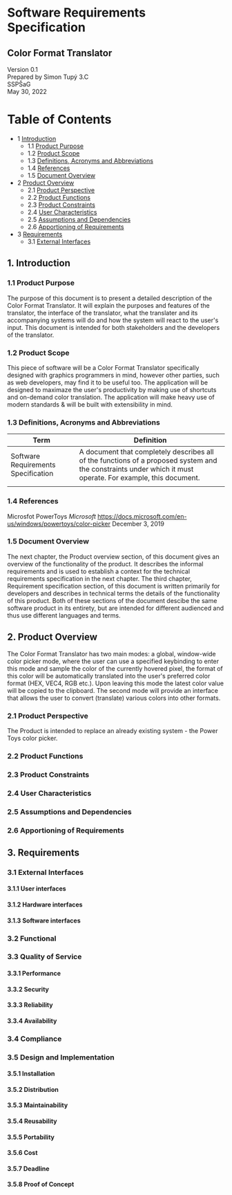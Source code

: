 # Software Requirements Specification
## Color Format Translator

Version 0.1  
Prepared by Simon Tupý 3.C  
SSPŠaG  
May 30, 2022

Table of Contents
================
* 1 [Introduction](#1-introduction)
  * 1.1 [Product Purpose](#11-product-purpose)
  * 1.2 [Product Scope](#12-product-scope)
  * 1.3 [Definitions, Acronyms and Abbreviations](#13-definitions-acronyms-and-abbreviations)
  * 1.4 [References](#14-references)
  * 1.5 [Document Overview](#15-document-overview)
* 2 [Product Overview](#2-product-overview)
  * 2.1 [Product Perspective](#21-product-perspective)
  * 2.2 [Product Functions](#22-product-functions)
  * 2.3 [Product Constraints](#23-product-constraints)
  * 2.4 [User Characteristics](#24-user-characteristics)
  * 2.5 [Assumptions and Dependencies](#25-assumptions-and-dependencies)
  * 2.6 [Apportioning of Requirements](#26-apportioning-of-requirements)
* 3 [Requirements](#3-requirements)
  * 3.1 [External Interfaces](#31-external-interfaces)

## 1. Introduction  
  ### 1.1 Product Purpose
The purpose of this document is to present a detailed description of the Color Format Translator. It will explain the purposes and features of the translator, the interface of the translator, what the translater and its accompanying systems will do and how the system will react to the user's input. This document is intended for both stakeholders and the developers of the translator.

### 1.2 Product Scope
This piece of software will be a Color Format Translator specifically designed with graphics programmers in mind, however other parties, such as web developers, may find it to be useful too. The application will be designed to maximaze the user's productivity by making use of shortcuts and on-demand color translation. The application will make heavy use of modern standards & will be built with extensibility in mind. 

### 1.3 Definitions, Acronyms and Abbreviations
| Term | Definition    |
| ---- | ------- |
| Software Requirements Specification  |  A document that completely describes all of the functions of a proposed system and the constraints under which it must operate. For example, this document.       |
|      |         |

### 1.4 References
Microsfot PowerToys *Microsoft* https://docs.microsoft.com/en-us/windows/powertoys/color-picker December 3, 2019

### 1.5 Document Overview
The next chapter, the Product overview section, of this document gives an overview of the functionality of the product. It describes the informal requirements and is used to establish a context for the technical requirements specification in the next chapter. The third chapter, Requirement specification section, of this document is written primarily for developers and describes in technical terms the details of the functionality of this product. Both of these sections of the document descibe the same software product in its entirety, but are intended for different audienced and thus use different languages and terms.

## 2. Product Overview
The Color Format Translator has two main modes: a global, window-wide color picker mode, where the user can use a specified keybinding to enter this mode and sample the color of the currently hovered pixel, the format of this color will be automatically translated into the user's preferred color format (HEX, VEC4, RGB etc.). Upon leaving this mode the latest color value will be copied to the clipboard. The second mode will provide an interface that allows the user to convert (translate) various colors into other formats. 

### 2.1 Product Perspective
The Product is intended to replace an already existing system - the Power Toys color picker. 

### 2.2 Product Functions

### 2.3 Product Constraints

### 2.4 User Characteristics

### 2.5 Assumptions and Dependencies

### 2.6 Apportioning of Requirements

## 3. Requirements

### 3.1 External Interfaces

#### 3.1.1 User interfaces

#### 3.1.2 Hardware interfaces

#### 3.1.3 Software interfaces

### 3.2 Functional

### 3.3 Quality of Service

#### 3.3.1 Performance

#### 3.3.2 Security

#### 3.3.3 Reliability

#### 3.3.4 Availability

### 3.4 Compliance

### 3.5 Design and Implementation

#### 3.5.1 Installation

#### 3.5.2 Distribution

#### 3.5.3 Maintainability

#### 3.5.4 Reusability

#### 3.5.5 Portability

#### 3.5.6 Cost

#### 3.5.7 Deadline

#### 3.5.8 Proof of Concept
